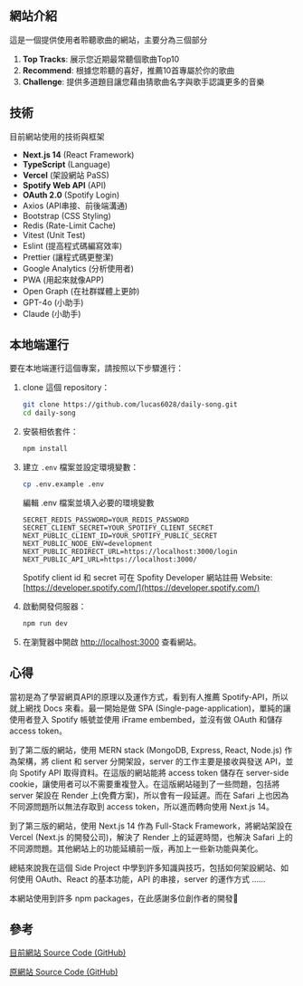 ## 網站介紹

這是一個提供使用者聆聽歌曲的網站，主要分為三個部分

1. **Top Tracks**: 展示您近期最常聽個歌曲Top10
2. **Recommend**: 根據您聆聽的喜好，推薦10首專屬於你的歌曲
3. **Challenge**: 提供多道題目讓您藉由猜歌曲名字與歌手認識更多的音樂

## 技術

目前網站使用的技術與框架

- **Next.js 14** (React Framework)
- **TypeScript** (Language)
- **Vercel** (架設網站 PaSS)
- **Spotify Web API** (API)
- **OAuth 2.0** (Spotify Login)
- Axios (API串接、前後端溝通)
- Bootstrap (CSS Styling)
- Redis (Rate-Limit Cache)
- Vitest (Unit Test)
- Eslint (提高程式碼編寫效率)
- Prettier (讓程式碼更整潔)
- Google Analytics (分析使用者)
- PWA (用起來就像APP)
- Open Graph (在社群媒體上更帥)
- GPT-4o (小助手)
- Claude (小助手)

## 本地端運行

要在本地端運行這個專案，請按照以下步驟進行：

1. clone 這個 repository：

   ```sh
   git clone https://github.com/lucas6028/daily-song.git
   cd daily-song
   ```

2. 安裝相依套件：

   ```sh
   npm install
   ```

3. 建立 `.env` 檔案並設定環境變數：

   ```sh
   cp .env.example .env
   ```

   編輯 .env 檔案並填入必要的環境變數

   ```
   SECRET_REDIS_PASSWORD=YOUR_REDIS_PASSWORD
   SECRET_CLIENT_SECRET=YOUR_SPOTIFY_CLIENT_SECRET
   NEXT_PUBLIC_CLIENT_ID=YOUR_SPOTIFY_PUBLIC_SECRET
   NEXT_PUBLIC_NODE_ENV=development
   NEXT_PUBLIC_REDIRECT_URL=https://localhost:3000/login
   NEXT_PUBLIC_API_URL=https://localhost:3000/
   ```

   Spotify client id 和 secret 可在 Spofity Developer 網站註冊
   Website: [https://developer.spotify.com/](https://developer.spotify.com/)

4. 啟動開發伺服器：

   ```sh
   npm run dev
   ```

5. 在瀏覽器中開啟 [http://localhost:3000](http://localhost:3000) 查看網站。

## 心得

當初是為了學習網頁API的原理以及運作方式，看到有人推薦 Spotify-API，所以就上網找 Docs 來看。最一開始是做 SPA (Single-page-application)，單純的讓使用者登入 Spotify 帳號並使用 iFrame embembed，並沒有做 OAuth 和儲存 access token。

到了第二版的網站，使用 MERN stack (MongoDB, Express, React, Node.js) 作為架構，將 client 和 server 分開架設，server 的工作主要是接收與發送 API，並向 Spotify API 取得資料。在這版的網站能將 access token 儲存在 server-side cookie，讓使用者可以不需要重複登入。在這版網站碰到了一些問題，包括將 server 架設在 Render 上(免費方案)，所以會有一段延遲。而在 Safari 上也因為不同源問題所以無法存取到 access token，所以進而轉向使用 Next.js 14。

到了第三版的網站，使用 Next.js 14 作為 Full-Stack Framework，將網站架設在 Vercel (Next.js 的開發公司)，解決了 Render 上的延遲時間，也解決 Safari 上的不同源問題。其他網站上的功能延續前一版，再加上一些新功能與美化。

總結來說我在這個 Side Project 中學到許多知識與技巧，包括如何架設網站、如何使用 OAuth、React 的基本功能，API 的串接，server 的運作方式 ......

本網站使用到許多 npm packages，在此感謝多位創作者的開發🙏

## 參考

[目前網站 Source Code (GitHub)](https://github.com/lucas6028/daily-song)

[原網站 Source Code (GitHub)](https://github.com/lucas6028/daily-song-express)
